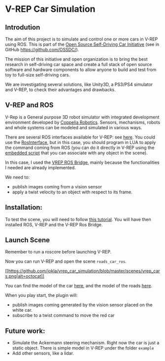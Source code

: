 # V-REP Car Simulation

## Introdution
The aim of this project is to simulate and control one or more cars in V-REP using ROS. This is part of the [Open Source Self-Driving Car Initiative](http://ossdc.org/join) (see in GitHub https://github.com/OSSDC/). 

The mission of this initiative and open organization is to bring the best research in self-driving car space and create a full stack of open source software and hardware components to allow anyone to build and test from toy to full-size self-driving cars.

We are investigating several solutions, like Unity3D, a PS3/PS4 simulator and V-REP, to check their advantages and drawbacks.

## V-REP and ROS
V-Rep is a General purpose 3D robot simulator with integrated development environment developed by <a href="http://www.coppeliarobotics.com/" target="_parent">Coppelia Robotics</a>. Sensors, mechanisms, robots and whole systems can be modeled and simulated in various ways.
 
There are several ROS interfaces available for V-REP: see [here](http://www.coppeliarobotics.com/helpFiles/en/rosInterfaces.htm). You could use the [RosInterface](http://www.coppeliarobotics.com/helpFiles/en/rosInterf.htm), but in this case, you should program in LUA to apply the command coming from ROS (you can do it directly in V-REP using the [embedded script](http://www.coppeliarobotics.com/helpFiles/en/scripts.htm) that you can associate with any object in the scene). 


In this case, I used the [VREP ROS Bridge](https://github.com/lagadic/vrep_ros_bridge/tree/master), mainly because the functionalities I needed are already implemented. 

We need to:
* publish images coming from a vision sensor
* apply a twist velocity to an object with respect to its frame.

## Installation:

To test the scene, you will need to follow [this tutorial](https://github.com/lagadic/vrep_ros_bridge/tree/master). You will have then installed ROS, V-REP and the V-REP Ros Bridge. 

## Launch Scene 
Remember to run a roscore before launching V-REP.   

Now you can run V-REP and open the scene `roads_car_ros`.

[[https://github.com/jokla/vrep_car_simulation/blob/master/scenes/vrep_cars.png|alt=octocat]]

You can find the model of the car [here](http://tf3dm.com/3d-model/car-white-61307.html), and the model of the roads [here](http://tf3dm.com/download-page.php?url=street-system-v10-48448).

When you play start, the plugin will:
* publish images coming generated by the vision sensor placed on the white car.
* subscribe to a twist command to move the red car


## Future work:
* Simulate the Ackermann steering mechanism. Right now the car is just a static object. There is simple model in V-REP under the folder `example`
* Add other sensors, like a lidar.
